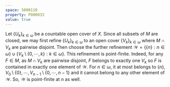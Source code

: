 ```yaml
---
space: S000110
property: P000033
value: true
---
```


Let $\{U_k\}_{k \in \omega}$ be a countable open cover of $X$. Since all subsets of $M$ are closed, we may first refine $\{U_k\}_{k \in \omega}$ to an open cover $\{V_k\}_{k \in \omega}$ where $M \cap V_k$ are pairwise disjoint. Then choose the further refinement $\mathscr{W} = \{\{n\}: n \in \omega\} \cup \{V_k \setminus \{0, \cdots, k\}: k \in \omega\}$. This refinement is point-finite. Indeed, for any $F \in M$, as $M \cap V_k$ are pairwise disjoint, $F$ belongs to exactly one $V_k$ so $F$ is contained in exactly one element of $\mathscr{W}$. For $n \in \omega$, it at most belongs to $\{n\}, V_0 \setminus \{0\}, \cdots, V_{n-1} \setminus \{0, \cdots, n-1\}$ and it cannot belong to any other element of $\mathscr{W}$. So, $\mathscr{W}$ is point-finite at $n$ as well.
